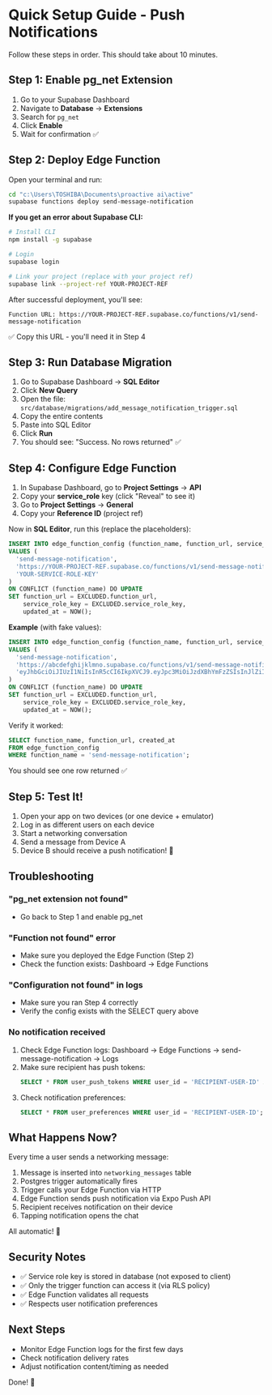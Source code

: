 # Quick Setup Guide - Push Notifications

Follow these steps in order. This should take about 10 minutes.

## Step 1: Enable pg_net Extension

1. Go to your Supabase Dashboard
2. Navigate to **Database** → **Extensions**
3. Search for `pg_net`
4. Click **Enable**
5. Wait for confirmation ✅

## Step 2: Deploy Edge Function

Open your terminal and run:

```bash
cd "c:\Users\TOSHIBA\Documents\proactive ai\active"
supabase functions deploy send-message-notification
```

**If you get an error about Supabase CLI:**
```bash
# Install CLI
npm install -g supabase

# Login
supabase login

# Link your project (replace with your project ref)
supabase link --project-ref YOUR-PROJECT-REF
```

After successful deployment, you'll see:
```
Function URL: https://YOUR-PROJECT-REF.supabase.co/functions/v1/send-message-notification
```

✅ Copy this URL - you'll need it in Step 4

## Step 3: Run Database Migration

1. Go to Supabase Dashboard → **SQL Editor**
2. Click **New Query**
3. Open the file: `src/database/migrations/add_message_notification_trigger.sql`
4. Copy the entire contents
5. Paste into SQL Editor
6. Click **Run**
7. You should see: "Success. No rows returned" ✅

## Step 4: Configure Edge Function

1. In Supabase Dashboard, go to **Project Settings** → **API**
2. Copy your **service_role** key (click "Reveal" to see it)
3. Go to **Project Settings** → **General**
4. Copy your **Reference ID** (project ref)

Now in **SQL Editor**, run this (replace the placeholders):

```sql
INSERT INTO edge_function_config (function_name, function_url, service_role_key)
VALUES (
  'send-message-notification',
  'https://YOUR-PROJECT-REF.supabase.co/functions/v1/send-message-notification',
  'YOUR-SERVICE-ROLE-KEY'
)
ON CONFLICT (function_name) DO UPDATE
SET function_url = EXCLUDED.function_url,
    service_role_key = EXCLUDED.service_role_key,
    updated_at = NOW();
```

**Example** (with fake values):
```sql
INSERT INTO edge_function_config (function_name, function_url, service_role_key)
VALUES (
  'send-message-notification',
  'https://abcdefghijklmno.supabase.co/functions/v1/send-message-notification',
  'eyJhbGciOiJIUzI1NiIsInR5cCI6IkpXVCJ9.eyJpc3MiOiJzdXBhYmFzZSIsInJlZiI6ImFiY2RlZmdoaWprbG1ubyIsInJvbGUiOiJzZXJ2aWNlX3JvbGUiLCJpYXQiOjE2MzI0MjI0MDAsImV4cCI6MTk0Nzk5ODQwMH0.fake_signature_here'
)
ON CONFLICT (function_name) DO UPDATE
SET function_url = EXCLUDED.function_url,
    service_role_key = EXCLUDED.service_role_key,
    updated_at = NOW();
```

Verify it worked:
```sql
SELECT function_name, function_url, created_at 
FROM edge_function_config 
WHERE function_name = 'send-message-notification';
```

You should see one row returned ✅

## Step 5: Test It!

1. Open your app on two devices (or one device + emulator)
2. Log in as different users on each device
3. Start a networking conversation
4. Send a message from Device A
5. Device B should receive a push notification! 🎉

## Troubleshooting

### "pg_net extension not found"
- Go back to Step 1 and enable pg_net

### "Function not found" error
- Make sure you deployed the Edge Function (Step 2)
- Check the function exists: Dashboard → Edge Functions

### "Configuration not found" in logs
- Make sure you ran Step 4 correctly
- Verify the config exists with the SELECT query above

### No notification received
1. Check Edge Function logs: Dashboard → Edge Functions → send-message-notification → Logs
2. Make sure recipient has push tokens: 
   ```sql
   SELECT * FROM user_push_tokens WHERE user_id = 'RECIPIENT-USER-ID' AND is_active = true;
   ```
3. Check notification preferences:
   ```sql
   SELECT * FROM user_preferences WHERE user_id = 'RECIPIENT-USER-ID';
   ```

## What Happens Now?

Every time a user sends a networking message:
1. Message is inserted into `networking_messages` table
2. Postgres trigger automatically fires
3. Trigger calls your Edge Function via HTTP
4. Edge Function sends push notification via Expo Push API
5. Recipient receives notification on their device
6. Tapping notification opens the chat

All automatic! 🚀

## Security Notes

- ✅ Service role key is stored in database (not exposed to client)
- ✅ Only the trigger function can access it (via RLS policy)
- ✅ Edge Function validates all requests
- ✅ Respects user notification preferences

## Next Steps

- Monitor Edge Function logs for the first few days
- Check notification delivery rates
- Adjust notification content/timing as needed

Done! 🎉
